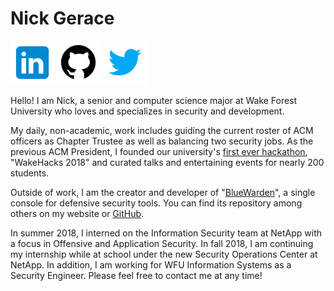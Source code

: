 # Nick Gerace

[<img src="home-linkedin.png" alt="linkedin" style="width: 70px;"/>](https://linkedin.com/in/nickgerace)
[<img src="home-github.png" alt="github" style="width: 70px;"/>](https://github.com/nickgerace)
[<img src="home-twitter.png" alt="twitter" style="width: 70px;"/>](https://twitter.com/nickagerace)

Hello! I am Nick, a senior and computer science major at Wake Forest University who loves and specializes in security and development. 

My daily, non-academic, work includes guiding the current roster of ACM officers as Chapter Trustee as well as balancing two security jobs. As the previous ACM President, I founded our university's 
[first ever hackathon](https://acm.cs.wfu.edu), "WakeHacks 2018" and curated talks and entertaining events for nearly 200 students. 

Outside of work, I am the creator and developer of "[BlueWarden](https://github.com/nickgerace/BlueWarden)", a single console for defensive security tools. You can find its repository among others on my website or [GitHub](https://github.com/nickgerace).

In summer 2018, I interned on the Information Security team at NetApp with a focus in Offensive and Application Security. In fall 2018, I am continuing my internship while at school under the new Security Operations Center at NetApp. In addition, I am working for WFU Information Systems as a Security Engineer. Please feel free to contact me at any time!
